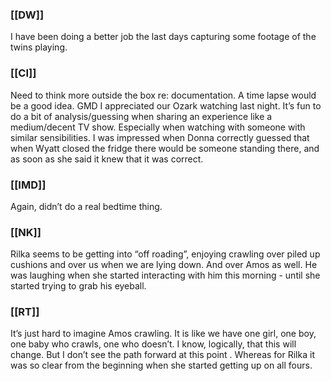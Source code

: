 ### [[DW]]
I have been doing a better job the last days capturing some footage of the twins playing.

### [[CI]]
Need to think more outside the box re: documentation. A time lapse would be a good idea.
GMD
I appreciated our Ozark watching last night. It’s fun to do a bit of analysis/guessing when sharing an experience like a medium/decent TV show. Especially when watching with someone with similar sensibilities. I was impressed when Donna correctly guessed that when Wyatt closed the fridge there would be someone standing there, and as soon as she said it knew that it was correct.

### [[IMD]]
Again, didn’t do a real bedtime thing.

### [[NK]]
Rilka seems to be getting into “off roading”, enjoying crawling over piled up cushions and over us when we are lying down. And over Amos as well. He was laughing when she started interacting with him this morning - until she started trying to grab his eyeball.

### [[RT]]
It’s just hard to imagine Amos crawling. It is like we have one girl, one boy, one baby who crawls, one who doesn’t. I know, logically, that this will change. But I don’t see the path forward at this point . Whereas for Rilka it was so clear from the beginning when she started getting up on all fours. 

